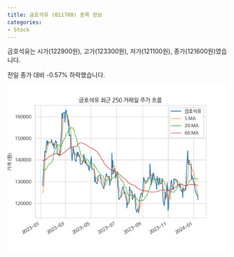 ```yaml
---
title: 금호석유 (011780) 종목 정보
categories:
- Stock
---
```


금호석유는 시가(122900원), 고가(123300원), 저가(121100원), 종가(121600원)였습니다.

전일 종가 대비 -0.57% 하락했습니다.

<!-- more -->

![011780](/assets/images/stock/011780.png)